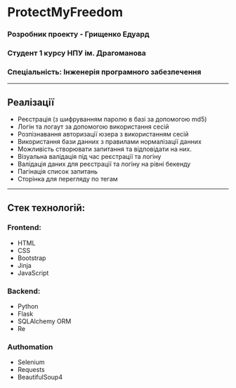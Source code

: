 # ProtectMyFreedom
### Розробник проекту - Грищенко Едуард
### Студент 1 курсу НПУ ім. Драгоманова
### Спеціальність: Інженерія програмного забезпечення

---

## Реалізації

* Реєстрація (з шифруванням паролю в базі за допомогою md5)
* Логін та логаут за допомогою використання сесій
* Розпізнавання авторизації юзера з використанням сесій
* Використання бази данних з правилами нормалізації данних
* Можливість створювати запитання та відповідати на них.
* Візуальна валідація під час реєстрації та логіну
* Валідація даних для реєстрації та логіну на рівні бекенду
* Пагінація список запитань
* Сторінка для перегляду по тегам
<!-- * Мультизавантаження файлів через форму на сервер -->
---

## Стек технологій:
### Frontend:
* HTML
* CSS
* Bootstrap
* Jinja
* JavaScript
### Backend: 
* Python
* Flask
* SQLAlchemy ORM
* Re
### Authomation
* Selenium
* Requests
* BeautifulSoup4